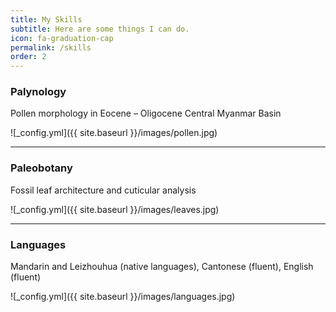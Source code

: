 ```yaml
---
title: My Skills
subtitle: Here are some things I can do.
icon: fa-graduation-cap
permalink: /skills
order: 2
---
```


### Palynology

Pollen morphology in Eocene – Oligocene Central Myanmar Basin

![_config.yml]({{ site.baseurl }}/images/pollen.jpg)

-----------------

### Paleobotany

Fossil leaf architecture and cuticular analysis

![_config.yml]({{ site.baseurl }}/images/leaves.jpg)

-----------------

### Languages

Mandarin and Leizhouhua (native languages), Cantonese (fluent), English (fluent)

![_config.yml]({{ site.baseurl }}/images/languages.jpg)
